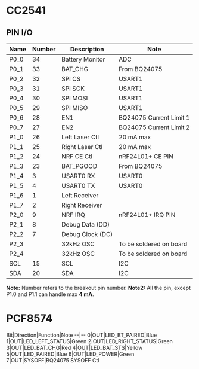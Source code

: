 # **CC2541**

## **PIN I/O**

Name|Number|Description|Note
--|--|--|--|
P0_0|34|Battery Monitor|ADC
P0_1|33|BAT_CHG|From BQ24075
P0_2|32|SPI CS|USART1
P0_3|31|SPI SCK|USART1
P0_4|30|SPI MOSI|USART1
P0_5|29|SPI MISO|USART1
P0_6|28|EN1|BQ24075 Current Limit 1
P0_7|27|EN2|BQ24075 Current Limit 2
P1_0|26|Left Laser Ctl|20 mA max
P1_1|25|Right Laser Ctl|20 mA max
P1_2|24|NRF CE Ctl|nRF24L01+ CE PIN
P1_3|23|BAT_PGOOD|From BQ24075
P1_4|3|USART0 RX|USART0
P1_5|4|USART0 TX|USART0
P1_6|1|Left Receiver|
P1_7|2|Right Receiver|
P2_0|9|NRF IRQ|nRF24L01+ IRQ PIN
P2_1|8|Debug Data (DD)|
P2_2|7|Debug Clock (DC)|
P2_3||32kHz OSC|To be soldered on board
P2_4||32kHz OSC|To be soldered on board
SCL|15|SCL|I2C
SDA|20|SDA|I2C

**Note:** Number refers to the breakout pin number.
**Note2:** All the pin, except P1.0 and P1.1 can handle max **4 mA**.
# **PCF8574**

Bit|Direction|Function|Note
--|--
0|OUT|LED_BT_PAIRED|Blue
1|OUT|LED_LEFT_STATUS|Green
2|OUT|LED_RIGHT_STATUS|Green
3|OUT|LED_BAT_CHG|Red
4|OUT|LED_BAT_STS|Yellow
5|OUT|LED_PAIRED|Blue
6|OUT|LED_POWER|Green
7|OUT|SYSOFF|BQ24075 SYSOFF Ctl
